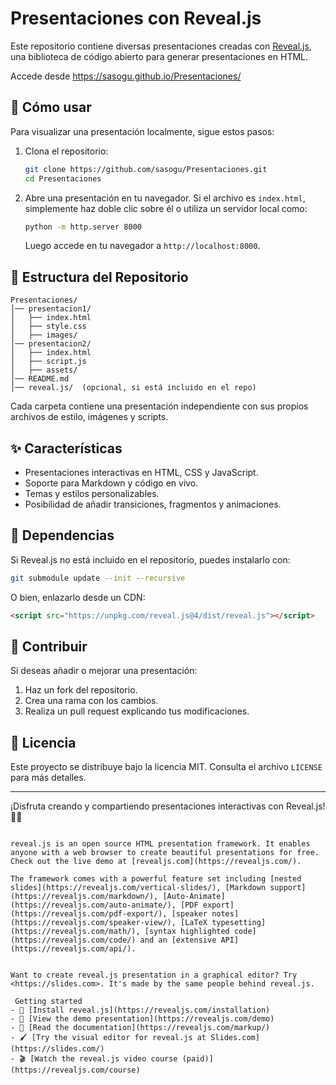 # Presentaciones con Reveal.js

Este repositorio contiene diversas presentaciones creadas con [Reveal.js](https://revealjs.com/), una biblioteca de código abierto para generar presentaciones en HTML.

Accede desde https://sasogu.github.io/Presentaciones/

## 🚀 Cómo usar

Para visualizar una presentación localmente, sigue estos pasos:

1. Clona el repositorio:
   ```sh
   git clone https://github.com/sasogu/Presentaciones.git
   cd Presentaciones
   ```

2. Abre una presentación en tu navegador. Si el archivo es `index.html`, simplemente haz doble clic sobre él o utiliza un servidor local como:

   ```sh
   python -m http.server 8000
   ```

   Luego accede en tu navegador a `http://localhost:8000`.

## 📂 Estructura del Repositorio

```
Presentaciones/
│── presentacion1/
│   ├── index.html
│   ├── style.css
│   ├── images/
│── presentacion2/
│   ├── index.html
│   ├── script.js
│   ├── assets/
│── README.md
│── reveal.js/  (opcional, si está incluido en el repo)
```

Cada carpeta contiene una presentación independiente con sus propios archivos de estilo, imágenes y scripts.

## ✨ Características

- Presentaciones interactivas en HTML, CSS y JavaScript.
- Soporte para Markdown y código en vivo.
- Temas y estilos personalizables.
- Posibilidad de añadir transiciones, fragmentos y animaciones.

## 📌 Dependencias

Si Reveal.js no está incluido en el repositorio, puedes instalarlo con:

```sh
git submodule update --init --recursive
```

O bien, enlazarlo desde un CDN:

```html
<script src="https://unpkg.com/reveal.js@4/dist/reveal.js"></script>
```

## 🎯 Contribuir

Si deseas añadir o mejorar una presentación:

1. Haz un fork del repositorio.
2. Crea una rama con los cambios.
3. Realiza un pull request explicando tus modificaciones.

## 📜 Licencia

Este proyecto se distribuye bajo la licencia MIT. Consulta el archivo `LICENSE` para más detalles.

---

¡Disfruta creando y compartiendo presentaciones interactivas con Reveal.js! 🎤🚀
```

reveal.js is an open source HTML presentation framework. It enables anyone with a web browser to create beautiful presentations for free. Check out the live demo at [revealjs.com](https://revealjs.com/).

The framework comes with a powerful feature set including [nested slides](https://revealjs.com/vertical-slides/), [Markdown support](https://revealjs.com/markdown/), [Auto-Animate](https://revealjs.com/auto-animate/), [PDF export](https://revealjs.com/pdf-export/), [speaker notes](https://revealjs.com/speaker-view/), [LaTeX typesetting](https://revealjs.com/math/), [syntax highlighted code](https://revealjs.com/code/) and an [extensive API](https://revealjs.com/api/).


Want to create reveal.js presentation in a graphical editor? Try <https://slides.com>. It's made by the same people behind reveal.js.

 Getting started
- 🚀 [Install reveal.js](https://revealjs.com/installation)
- 👀 [View the demo presentation](https://revealjs.com/demo)
- 📖 [Read the documentation](https://revealjs.com/markup/)
- 🖌 [Try the visual editor for reveal.js at Slides.com](https://slides.com/)
- 🎬 [Watch the reveal.js video course (paid)](https://revealjs.com/course)
